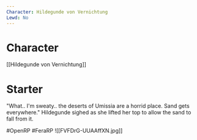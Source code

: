 ```yaml
---
Character: Hildegunde von Vernichtung
Lewd: No
---
```

# Character
[[Hildegunde von Vernichtung]]

# Starter
"What.. I'm sweaty.. the deserts of Umissia are a horrid place. Sand gets everywhere." Hildegunde sighed as she lifted her top to allow the sand to fall from it.  

#OpenRP #FeraRP
![[FVFDrG-UUAAffXN.jpg]]